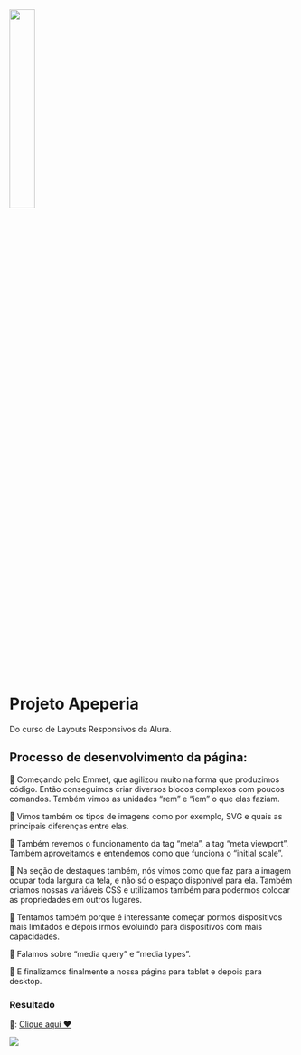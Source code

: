 <img src="https://cdn.discordapp.com/attachments/1045720339772088342/1075093564561838110/logo-apeperia_1.png" width="30%" />

# Projeto Apeperia
Do curso de Layouts Responsivos da Alura.

## Processo de desenvolvimento da página:

💜 Começando pelo Emmet, que agilizou muito na forma que produzimos código. Então conseguimos criar diversos blocos complexos com poucos comandos. Também vimos as unidades “rem” e “iem” o que elas faziam.

💜 Vimos também os tipos de imagens como por exemplo, SVG e quais as principais diferenças entre elas.

💜 Também revemos o funcionamento da tag “meta”, a tag “meta viewport”. Também aproveitamos e entendemos como que funciona o “initial scale”.

💜 Na seção de destaques também, nós vimos como que faz para a imagem ocupar toda largura da tela, e não só o espaço disponível para ela. Também criamos nossas variáveis CSS e utilizamos também para podermos colocar as propriedades em outros lugares.

💜 Tentamos também porque é interessante começar pormos dispositivos mais limitados e depois irmos evoluindo para dispositivos com mais capacidades.

💜 Falamos sobre “media query” e “media types”.

💜 E finalizamos finalmente a nossa página para tablet e depois para desktop.

### Resultado

🔗: [Clique aqui ♥](https://apeperia-alura-oracle.netlify.app/)

<img src="https://cdn.discordapp.com/attachments/1045720339772088342/1075095306229784657/Shot.png" />
